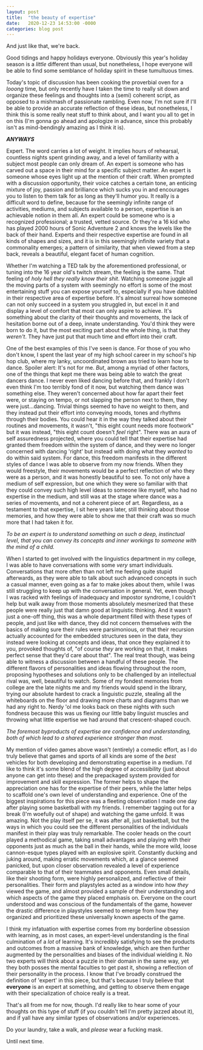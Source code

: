 ```yaml
---
layout: post
title:  "the beauty of expertise"
date:   2020-12-23 14:53:00 -0000
categories: blog post
---
```

And just like that, we're back.

Good tidings and happy holidays everyone. Obviously this year's holiday season is a *little* different than usual, but nonetheless, I hope everyone will be able to find some semblance of holiday spirit in these tumultuous times.

Today's topic of discussion has been cooking the proverbial oven for a *looong* time, but only recently have I taken the time to really sit down and organize these feelings and thoughts into a (semi) coherent script, as opposed to a mishmash of passionate rambling. Even now, I'm not sure if I'll be able to provide an accurate reflection of these ideas, but nonetheless, I think this is some really neat stuff to think about, and I want you all to get in on this (I'm gonna go ahead and apologize in advance, since this probably isn't as mind-bendingly amazing as I think it is). 

***ANYWAYS***

Expert. The word carries a lot of weight. It implies hours of rehearsal, countless nights spent grinding away, and a level of familiarity with a subject most people can only dream of. An expert is someone who has carved out a space in their mind for a specific subject matter. An expert is someone whose eyes light up at the mention of their craft. When prompted with a discussion opportunity, their voice catches a certain tone, an enticing mixture of joy, passion and brilliance which sucks you in and encourages you to listen to them talk for as long as they'll humor you. It really is a difficult word to define, because for the seemingly infinite range of activities, mediums, and subjects available to a person, expertise is an achievable notion in them all. An expert could be someone who is a recognized professional; a trusted, vetted source. Or they're a 16 kid who has played 2000 hours of Sonic Adventure 2 and knows the levels like the back of their hand. Experts and their respective expertise are found in all kinds of shapes and sizes, and it is in this seemingly infinite variety that a commonality emerges; a pattern of similarity, that when viewed from a step back, reveals a beautiful, elegant facet of human cognition.

Whether I'm watching a TED talk by the aforementioned professional, or tuning into the 16 year old's twitch stream, the feeling is the same. That feeling of *holy hell they really know their shit*. Watching someone juggle all the moving parts of a system with seemingly no effort is some of the most entertaining stuff you can expose yourself to, especially if you have dabbled in their respective area of expertise before. It's almost surreal how someone can not only succeed in a system you struggled in, but excel in it and display a level of comfort that most can only aspire to achieve. It's something about the clarity of their thoughts and movements, the lack of hesitation borne out of a deep, innate understanding. You'd think they were born to do it, but the most exciting part about the whole thing, is that they *weren't*. They have just put that much time and effort into their craft.

One of the best examples of this I've seen is dance. For those of you who don't know, I spent the last year of my high school career in my school's hip hop club, where my lanky, uncoordinated brown ass tried to learn how to dance. Spoiler alert: It's not for me. *But*, among a myriad of other factors, one of the things that kept me there was being able to watch the great dancers dance. I never even liked dancing before that, and frankly I don't even think I'm too terribly fond of it now, but watching them dance was something else. They weren't concerned about how far apart their feet were, or staying on tempo, or not slapping the person next to them, they were just...dancing. Trivial things seemed to have no weight to them, and they instead put their effort into conveying moods, tones and rhythms through their bodies. You could hear it in the way they talked about their routines and movements, it wasn't, "this eight count needs more footwork" but it was instead, "this eight count doesn't *feel* right". There was an aura of self assuredness projected, where you could tell that their expertise had granted them freedom within the system of dance, and they were no longer concerned with dancing 'right' but instead with doing what they *wanted* to do within said system. For dance, this freedom manifests in the different styles of dance I was able to observe from my now friends. When they would freestyle, their movements would be a perfect reflection of who they were as a person, and it was honestly beautiful to see. To not only have a medium of self expression, but one which they were so familiar with that they could convey such high level ideas to someone like myself, who had no expertise in the medium, and still was at the stage where dance was a series of movements, and not a coherent piece of art. Regardless, as a testament to that expertise, I sit here years later, still thinking about those memories, and how they were able to show me that their craft was so much more that I had taken it for. 

*To be an expert is to understand something on such a deep, instinctual level, that you can convey its concepts and inner workings to someone with the mind of a child.*

When I started to get involved with the linguistics department in my college, I was able to have conversations with some *very* smart individuals. Conversations that more often than not left me feeling quite stupid afterwards, as they were able to talk about such advanced concepts in such a casual manner, even going as a far to make jokes about them, while I was still struggling to keep up with the conversation in general. Yet, even though I was racked with feelings of inadequacy and impostor syndrome, I couldn't help but walk away from those moments absolutely mesmerized that these people were really just that damn good at linguistic thinking. And it wasn't just a one-off thing, this was a whole department filled with these types of people, and just like with dance, they did not concern themselves with the basics of making sure their rules were parsimonious, or that their recursion actually accounted for the embedded structures seen in the data, they instead were looking at concepts and ideas, that once they explained it to you, provoked thoughts of, "of course *they* are working on that, it makes perfect sense that they'd care about that". The real treat though, was being able to witness a discussion between a handful of these people. The different flavors of personalities and ideas flowing throughout the room, proposing hypotheses and solutions only to be challenged by an intellectual rival was, well, beautiful to watch. Some of my fondest memories from college are the late nights me and my friends would spend in the library, trying our absolute hardest to crack a linguistic puzzle, stealing all the whiteboards on the floor and drawing more charts and diagrams than we had any right to. Nerdy 'ol me looks back on these nights with such fondness because this was us flexing our little baby linguist muscles and throwing what little expertise we had around that crescent-shaped couch.

*The foremost byproducts of expertise are confidence and understanding, both of which lead to a shared experience stronger than most.*

My mention of video games above wasn't (entirely) a comedic effort, as I do truly believe that games and sports of all kinds are some of the *best* vehicles for both developing and demonstrating expertise in a medium. I'd like to think it's some blend of the high degree of accessibility (just about anyone can get into these) and the prepackaged system provided for improvement and skill expression. The former helps to shape the appreciation one has for the expertise of their peers, while the latter helps to scaffold one's own level of understanding and experience. One of the biggest inspirations for this piece was a fleeting observation I made one day after playing some basketball with my friends. I remember tagging out for a break (I'm woefully out of shape) and watching the game unfold. It was amazing. Not the play itself per se, it was after all, just basketball, but the ways in which you could see the different personalities of the individuals manifest in their play was truly remarkable. The cooler heads on the court played a methodical game, taking small advantages and playing with their opponents just as much as the ball in their hands, while the more wild, loose cannon-esque types played with an explosive spirit. Constantly ducking and juking around, making erratic movements which, at a glance seemed panicked, but upon closer observation revealed a level of experience comparable to that of their teammates and opponents. Even small details, like their shooting form, were highly personalized, and reflective of their personalities. Their form and playstyles acted as a window into how *they* viewed the game, and almost provided a sample of their understanding and which aspects of the game they placed emphasis on. Everyone on the court understood and was conscious of the fundamentals of the game, however the drastic difference in playstyles seemed to emerge from how they organized and prioritized these universally known aspects of the game.

I think my infatuation with expertise comes from my borderline obsession with learning, as in most cases, an expert-level understanding is the final culmination of a *lot* of learning. It's incredibly satisfying to see the products and outcomes from a massive bank of knowledge, which are then further augmented by the personalities and biases of the individual wielding it. No two experts will think about a puzzle in their domain in the same way, yet they both posses the mental faculties to get past it, showing a reflection of their personality in the process. I know that I've broadly construed the definition of 'expert' in this piece, but that's because I truly believe that **everyone** is an expert at something, and getting to observe them engage with their specialization of choice really is a treat. 

That's all from me for now, though. I'd really like to hear some of your thoughts on this type of stuff (if you couldn't tell I'm pretty jazzed about it), and if yall have any similar types of observations and/or experiences. 

Do your laundry, take a walk, and *please* wear a fucking mask. 

Until next time.